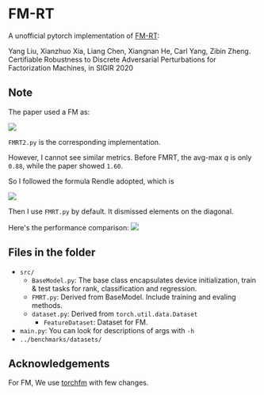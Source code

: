 # FM-RT

A unofficial pytorch implementation of [FM-RT](http://arxiv.org/abs/1911.02752):

Yang Liu, Xianzhuo Xia, Liang Chen, Xiangnan He, Carl Yang, Zibin Zheng. Certifiable Robustness to Discrete Adversarial Perturbations for Factorization Machines, in SIGIR 2020


## Note

The paper used a FM as: 

![](https://img-blog.csdnimg.cn/20200813213411248.png#pic_center)

`FMRT2.py` is the corresponding implementation.

However, I cannot see similar metrics. Before FMRT, the avg-max $q$ is only `0.88`, while the paper showed `1.60`.  

So I followed the formula Rendle adopted, which is

![](https://img-blog.csdnimg.cn/20200813213353416.png#pic_center)

Then I use `FMRT.py` by default. It dismissed elements on the diagonal.

Here's the performance comparison:
![](https://img-blog.csdnimg.cn/20200813210408734.png) 

## Files in the folder
- `src/`
    - `BaseModel.py`: The base class encapsulates device initialization, train & test tasks for rank, classification and regression.
    - `FMRT.py`: Derived from BaseModel. Include training and evaling methods.
    - `dataset.py`: Derived from `torch.util.data.Dataset`
        - `FeatureDataset`: Dataset for FM.
- `main.py`: You can look for descriptions of args with `-h` 
- `../benchmarks/datasets/`

## Acknowledgements

For FM, We use [torchfm](https://github.com/rixwew/pytorch-fm/) with few changes.  
